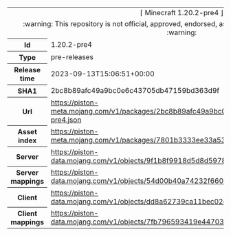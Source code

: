 <html><table>
<tr><td colspan="2" align="center"><img width="0" height="0"><br/>⌈ Minecraft 1.20.2-pre4 ⌋<br/><img width="0" height="0"></td></tr>
<tr><td colspan="2" align="center"><img width="0" height="0"><br/>
:warning: This repository is not official, approved, endorsed, associated or connected with Mojang :warning:
<br/><img width="0" height="0"></td></tr>
<tr><th>Id</th><td>1.20.2-pre4</td></tr>
<tr><th>Type</th><td>pre-releases</td></tr>
<tr><th>Release time</th><td>2023-09-13T15:06:51+00:00</td></tr>
<tr><th>SHA1</th><td>2bc8b89afc49a9bc0e6c43705db47159bd363d9f</td></tr>
<tr><th>Url</th><td><a href="https://piston-meta.mojang.com/v1/packages/2bc8b89afc49a9bc0e6c43705db47159bd363d9f/1.20.2-pre4.json">https://piston-meta.mojang.com/v1/packages/2bc8b89afc49a9bc0e6c43705db47159bd363d9f/1.20.2-pre4.json</a></td></tr>
<tr><th>Asset index</th><td><a href="https://piston-meta.mojang.com/v1/packages/7801b3333ee33a53ad37e512400c15841d9553ad/8.json">https://piston-meta.mojang.com/v1/packages/7801b3333ee33a53ad37e512400c15841d9553ad/8.json</a></td></tr>
<tr><th>Server</th><td><a href="https://piston-data.mojang.com/v1/objects/9f1b8f9918d5d8d59781886f33e5b7b2053d0486/server.jar">https://piston-data.mojang.com/v1/objects/9f1b8f9918d5d8d59781886f33e5b7b2053d0486/server.jar</a></td></tr>
<tr><th>Server mappings</th><td><a href="https://piston-data.mojang.com/v1/objects/54d00b40a74232f6606f43828dfaddbebb27592a/server.txt">https://piston-data.mojang.com/v1/objects/54d00b40a74232f6606f43828dfaddbebb27592a/server.txt</a></td></tr>
<tr><th>Client</th><td><a href="https://piston-data.mojang.com/v1/objects/dd8a62739ca11bec02cb991797f636227315ae3d/client.jar">https://piston-data.mojang.com/v1/objects/dd8a62739ca11bec02cb991797f636227315ae3d/client.jar</a></td></tr>
<tr><th>Client mappings</th><td><a href="https://piston-data.mojang.com/v1/objects/7fb796593419e447038193393aa700a83f6a7244/client.txt">https://piston-data.mojang.com/v1/objects/7fb796593419e447038193393aa700a83f6a7244/client.txt</a></td></tr>
</table></html>